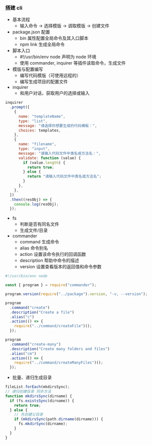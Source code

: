 ### 搭建 cli

- 基本流程
  - 输入命令 -> 选择模版 -> 调取模版 -> 创建文件
- package.json 配置
  - bin 属性配置全局命令及其入口脚本
  - npm link 生成全局命令
- 脚本入口
  - #!/usr/bin/env node 声明为 node 环境
  - 使用 commander, inquirer 等插件读取命令，生成文件
- 模版与配置编写
  - 编写代码模版（可使用远程的）
  - 编写生成项目的配置文件
- inquirer
  - 和用户对话，获取用户的选择或输入

```javascript
inquirer
  .prompt([
    {
      name: "templateName",
      type: "list",
      message: "请选择你想要生成的代码模板：",
      choices: templates,
    },
    {
      name: "filename",
      type: "input",
      message: "请输入代码文件中类名或方法名：",
      validate: function (value) {
        if (value.length) {
          return true;
        } else {
          return "请输入代码文件中类名或方法名";
        }
      },
    },
  ])
  .then((resObj) => {
    console.log(resObj);
  });
```

- fs
  - 判断是否有同名文件
  - 生成文件/目录
- commander
  - command 生成命令
  - alias 命令别名
  - action 设置该命令执行的回调函数
  - description 帮助中命令的描述
  - version 设置查看版本的返回值和命令参数

```javascript
#!/usr/bin/env node

const { program } = require("commander");

program.version(require("../package").version, "-v, --version");

program
  .command("create")
  .description("Create a file")
  .alias("c")
  .action(() => {
    require("../command/createFile")();
  });

program
  .command("create-many")
  .description("Create many folders and files")
  .alias("cm")
  .action(() => {
    require("../command/createManyFiles")();
  });
```

- 批量、递归生成目录

```javascript
fileList.forEach(mkdirsSync);
// 递归创建目录 同步方法
function mkdirsSync(dirname) {
  if (fs.existsSync(dirname)) {
    return true;
  } else {
    // 先创建父目录
    if (mkdirsSync(path.dirname(dirname))) {
      fs.mkdirSync(dirname);
    }
  }
}
```
